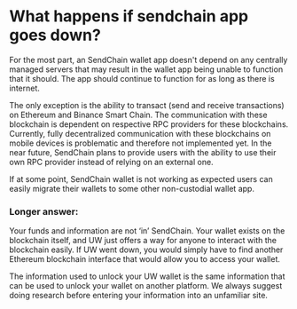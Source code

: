 # What happens if sendchain app goes down?

For the most part, an SendChain wallet app doesn't depend on any centrally managed servers that may result in the wallet app being unable to function that it should. The app should continue to function for as long as there is internet.

The only exception is the ability to transact (send and receive transactions) on Ethereum and Binance Smart Chain. The communication with these blockchain is dependent on respective RPC providers for these blockchains. Currently, fully decentralized communication with these blockchains on mobile devices is problematic and therefore not implemented yet. In the near future, SendChain plans to provide users with the ability to use their own RPC provider instead of relying on an external one.

If at some point, SendChain wallet is not working as expected users can easily migrate their wallets to some other non-custodial wallet app.

### Longer answer:

Your funds and information are not ‘in’ SendChain. Your wallet exists on the blockchain itself, and UW just offers a way for anyone to interact with the blockchain easily. If UW went down, you would simply have to find another Ethereum blockchain interface that would allow you to access your wallet.

The information used to unlock your UW wallet is the same information that can be used to unlock your wallet on another platform. We always suggest doing research before entering your information into an unfamiliar site.
